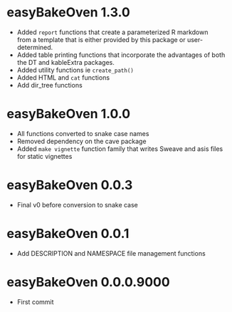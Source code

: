 # easyBakeOven 1.3.0  
- Added `report` functions that create a parameterized R markdown  
from a template that is either provided by this package or 
user-determined.  
- Added table printing functions that incorporate the advantages 
of both the DT and kableExtra packages.  
- Added utility functions ie `create_path()`  
- Added HTML and `cat` functions  
- Add dir_tree functions  

# easyBakeOven 1.0.0  
- All functions converted to snake case names    
- Removed dependency on the cave package  
- Added `make vignette` function family that writes Sweave and asis files for 
static vignettes  

# easyBakeOven 0.0.3  
- Final v0 before conversion to snake case

# easyBakeOven 0.0.1  
- Add DESCRIPTION and NAMESPACE file management functions  

# easyBakeOven 0.0.0.9000  
- First commit  


